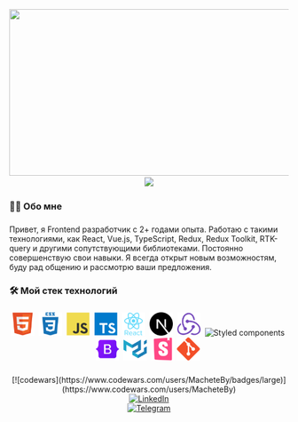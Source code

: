 <div align="center">
  <img height="300" width="600" src="https://user-images.githubusercontent.com/74038190/225813708-98b745f2-7d22-48cf-9150-083f1b00d6c9.gif" />
  <br>
  <img src="https://readme-typing-svg.herokuapp.com?color=blue&size=18&lines=Привет,+Я+Владимир%0AFRONTEND+Разработчик" />
</div>

###

<h3 align="left">👩‍💻  Обо мне</h3>

###

<p align="left">Привет, я Frontend разработчик с 2+ годами опыта. Работаю с такими технологиями, как React,
Vue.js, TypeScript, Redux, Redux Toolkit, RTK-query и другими
сопутствующими библиотеками. Постоянно совершенствую свои
навыки.
Я всегда открыт новым возможностям, буду рад общению и
рассмотрю ваши предложения.</p>

###

<h3 align="left">🛠 Мой стек технологий</h3>

###

<div align="center"> 
   <img src="https://github.com/devicons/devicon/blob/master/icons/html5/html5-original.svg" title="HTML5" alt="HTML5" width="42" height="42"/>&nbsp;
   <img src="https://github.com/devicons/devicon/blob/master/icons/css3/css3-plain-wordmark.svg"  title="CSS, SCSS, SASS" alt="CSS, SCSS, SASS" width="42" height="42"/>&nbsp;
   <img src="https://github.com/devicons/devicon/blob/master/icons/javascript/javascript-original.svg" title="JavaScript" alt="JavaScript" width="42" height="42"/>&nbsp;
   <img src="https://github.com/devicons/devicon/blob/master/icons/typescript/typescript-plain.svg" title="TypeScript" alt="TypeScript" width="42" height="42"/>&nbsp;
   <img src="https://github.com/devicons/devicon/blob/master/icons/react/react-original-wordmark.svg" title="React" alt="React" width="42" height="42"/>&nbsp;
   <img src="https://github.com/devicons/devicon/blob/master/icons/nextjs/nextjs-plain.svg" title="NextJs" alt="NextJs" width="42" height="42"/>&nbsp;
   <img src="https://github.com/devicons/devicon/blob/master/icons/redux/redux-original.svg" title="Redux, RTK, RTK-query" alt="Redux, RTK, RTK-query" width="42" height="42"/>&nbsp;
   <img src="https://avatars.githubusercontent.com/u/20658825?s=48&v=4" title="Styled components" alt="Styled components" width="42" height="42"/>&nbsp;
   <img src="https://github.com/devicons/devicon/blob/master/icons/bootstrap/bootstrap-original.svg" title="Bootstrap" alt="Bootstrap" width="42" height="42"/>&nbsp;
   <img src="https://github.com/devicons/devicon/blob/master/icons/materialui/materialui-original.svg" title="MaterialUI" alt="MaterialUI" width="42" height="42"/>&nbsp;
   <img src="https://github.com/devicons/devicon/blob/master/icons/storybook/storybook-original.svg" title="Storybook" alt="Storybook" width="42" height="42"/>
   <img src="https://github.com/devicons/devicon/blob/master/icons/git/git-original.svg" title="Git" alt="Git" width="42" height="42"/>&nbsp;
</div>

###

<div align="center"> 
[![codewars](https://www.codewars.com/users/MacheteBy/badges/large)](https://www.codewars.com/users/MacheteBy)
<br>
<a href="https://www.linkedin.com/in/macheteby/"><img width="122" src="https://img.shields.io/badge/LinkedIn-blue?style=for-the-badge&logo=linkedin&logoColor=white" alt="LinkedIn"/>
</a>
<br>
<a href="https://t.me/MacheteBy">
<img width="122" src="https://img.shields.io/badge/Telegram-blue?style=for-the-badge&logo=telegram&logoColor=white" alt="Telegram"/>
</a>
</div>
